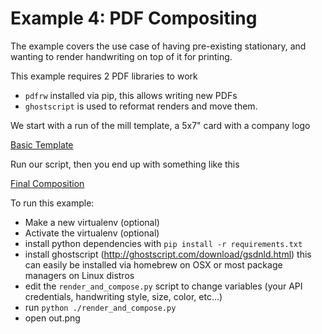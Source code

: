 Example 4: PDF Compositing
==========================

The example covers the use case of having pre-existing stationary,
and wanting to render handwriting on top of it for printing.

This example requires 2 PDF libraries to work
  - `pdfrw` installed via pip, this allows writing new PDFs
  - `ghostscript` is used to reformat renders and move them.

We start with a run of the mill template, a 5x7" card with a company logo

[Basic Template](template.pdf)

Run our script, then you end up with something like this

[Final Composition](example_output.pdf)


To run this example:
  - Make a new virtualenv (optional)
  - Activate the virtualenv (optional)
  - install python dependencies with `pip install -r requirements.txt`
  - install ghostscript (http://ghostscript.com/download/gsdnld.html)
  this can easily be installed via homebrew on OSX or most package
  managers on Linux distros
  - edit the `render_and_compose.py` script to change variables
  (your API credentials, handwriting style, size, color, etc...)
  - run `python ./render_and_compose.py`
  - open out.png

